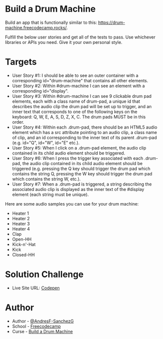 # Build a Drum Machine

Build an app that is functionally similar to this: https://drum-machine.freecodecamp.rocks/.

Fulfill the below user stories and get all of the tests to pass. Use whichever libraries or APIs you need. Give it your own personal style.

# Targets

- User Story #1: I should be able to see an outer container with a corresponding id="drum-machine" that contains all other elements.
- User Story #2: Within #drum-machine I can see an element with a corresponding id="display".
- User Story #3: Within #drum-machine I can see 9 clickable drum pad elements, each with a class name of drum-pad, a unique id that describes the audio clip the drum pad will be set up to   trigger, and an inner text that corresponds to one of the following keys on the keyboard: Q, W, E, A, S, D, Z, X, C. The drum pads MUST be in this order.
- User Story #4: Within each .drum-pad, there should be an HTML5 audio element which has a src attribute pointing to an audio clip, a class name of clip, and an id corresponding to the      inner text of its parent .drum-pad (e.g. id="Q", id="W", id="E" etc.).
- User Story #5: When I click on a .drum-pad element, the audio clip contained in its child audio element should be triggered.
- User Story #6: When I press the trigger key associated with each .drum-pad, the audio clip contained in its child audio element should be triggered (e.g. pressing the Q key should         trigger the drum pad which contains the string Q, pressing the W key should trigger the drum pad which contains the string W, etc.).
- User Story #7: When a .drum-pad is triggered, a string describing the associated audio clip is displayed as the inner text of the #display element (each string must be unique).

Here are some audio samples you can use for your drum machine:

 - Heater 1
 - Heater 2
 - Heater 3
 - Heater 4
 - Clap
 - Open-HH
 - Kick-n'-Hat
 - Kick
 - Closed-HH

# Solution Challenge

- Live Site URL: [Codepen](https://codepen.io/Andr-s-Fernando-Sanchez-Galarza/pen/JjmqNZK)

# Author

- Author - [@AndresF-SanchezG](https://github.com/AndresF-SanchezG)
- School - [Freecodecamp](https://www.freecodecamp.org/)
- Curse - [ Build a Drum Machine](https://www.freecodecamp.org/learn/front-end-development-libraries/front-end-development-libraries-projects/build-a-drum-machine)





